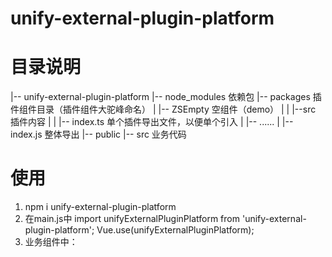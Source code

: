 # unify-external-plugin-platform

# 目录说明
|-- unify-external-plugin-platform
    |-- node_modules 依赖包
    |-- packages 插件组件目录（插件组件大驼峰命名）
    |    |-- ZSEmpty 空组件（demo）
    |    |    |--src 插件内容
    |    |    |-- index.ts 单个插件导出文件，以便单个引入
    |    |-- ......
    |    |-- index.js 整体导出
    |-- public
    |-- src 业务代码



# 使用
1. npm i unify-external-plugin-platform
2. 在main.js中
    import unifyExternalPluginPlatform from 'unify-external-plugin-platform';
    Vue.use(unifyExternalPluginPlatform);
3. 业务组件中：<z-s-empty empty-tip="暂无数据组件"></z-s-empty>


